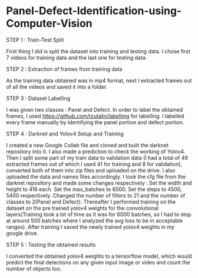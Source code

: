 # Panel-Defect-Identification-using-Computer-Vision

STEP 1 : Train-Test Split

First thing I did is split the dataset into training and testing data. I chose first 7 videos for training data and the last one for testing data.


STEP 2 : Extraction of frames from training data

As the training data obtained was in mp4 format, next I extracted frames out of all the videos and saved it into a folder.

STEP 3 : Dataset Labelling

I was given two classes : Panel and Defect. In order to label the obtained frames, I used https://github.com/tzutalin/labelImg for labelling. I labelled every frame manually by identifying the panel portion and defect portion.

STEP 4 : Darknet and Yolov4 Setup and Training

I created a new Google Collab file and cloned and built the darknet repository into it. I also made a prediction to check the working of Yolov4. Then I split some part of my train data to validation data (I had a total of 49 extracted frames out of which I used 41 for training and 8 for validation), converted both of them into zip files and uploaded on the drive. I also uploaded the data and names files accordingly. I took the cfg file from the darknet repository and made some changes respectively : 
 Set the width and height to 416 each.
Set the max_batches to 6000.
Set the steps to 4500, 5400 respectively.
Changed the number of filters to 21 and the number of classes to 2(Panel and Defect).
Thereafter I performed training on the dataset on the pre trained yolov4 weights for the convolutional layers(Training took a lot of time as it was for 6000 batches, so I had to stop at around 500 batches where I analyzed the avg loss to be in acceptable ranges). After training I saved the newly trained yolov4 weights in my google drive.

STEP 5 : Testing the obtained results

I converted the obtained yolov4 weights to a tensorflow model, which would predict the final detections on any given input image or video and count the number of objects too.
